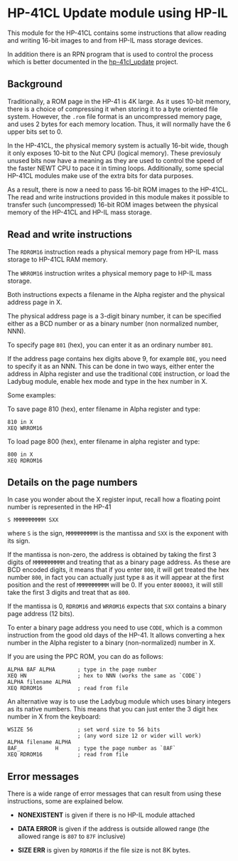 HP-41CL Update module using HP-IL
=================================

This module for the HP-41CL contains some instructions that allow reading
and writing 16-bit images to and from HP-IL mass storage devices.

In addition there is an RPN program that is used to control the process which
is better documented in the  [hp-41cl_update](https://github.com/isene/hp-41cl_update/)
project.


Background
----------

Traditionally, a ROM page in the HP-41 is 4K large. As it uses 10-bit
memory, there is a choice of compressing it when storing it to a byte oriented
file system. However, the `.rom` file format is an uncompressed memory page,
and uses 2 bytes for each memory location. Thus, it will normally have the
6 upper bits set to 0.

In the HP-41CL, the physical memory system is actually 16-bit wide, though it
only exposes 10-bit to the Nut CPU (logical memory). These previosuly unused
bits now have a meaning as they are used to control the speed of the faster
NEWT CPU to pace it in timing loops. Additionally, some special HP-41CL
modules make use of the extra bits for data purposes.

As a result, there is now a need to pass 16-bit ROM images to the HP-41CL.
The read and write instructions provided in this module makes it possible
to transfer such (uncompressed) 16-bit ROM images between the physical
memory of the HP-41CL and HP-IL mass storage.


Read and write instructions
---------------------------

The `RDROM16` instruction reads a physical memory page from HP-IL mass
storage to HP-41CL RAM memory.

The `WRROM16` instruction writes a physical memory page to HP-IL mass storage.

Both instructions expects a filename in the Alpha register and the physical
address page in X.

The physical address page is a 3-digit binary number, it can be specified
either as a BCD number or as a binary number (non normalized number, NNN).

To specify page `801` (hex), you can enter it as an ordinary number `801`.

If the address page contains hex digits above 9, for example `80E`, you
need to specify it as an NNN. This can be done in two ways, either enter the
address in Alpha register and use the traditional `CODE` instruction, or
load the Ladybug module, enable hex mode and type in the hex number in X.

Some examples:

To save page 810 (hex), enter filename in Alpha register and type:

    810 in X
    XEQ WRROM16

To load page 800 (hex), enter filename in alpha register and type:

    800 in X
    XEQ RDROM16


Details on the page numbers
---------------------------

In case you wonder about the X register input, recall how a floating
point number is represented in the HP-41

    S MMMMMMMMMM SXX

where `S` is the sign, `MMMMMMMMMM` is the mantissa and `SXX` is the
exponent with its sign.

If the mantissa is non-zero, the address is obtained by taking the first
3 digits of `MMMMMMMMMM` and treating that as a binary page address.
As these are BCD encoded digits, it means that if you enter `800`, it will
get treated the hex number `800`, in fact you can actually just type `8` as
it will appear at the first position and the rest of `MMMMMMMMMM` will be 0.
If you enter `800003`, it will still take the first 3 digits and treat that
as `800`.

If the mantissa is 0, `RDROM16` and `WRROM16` expects that `SXX` contains
a binary page address (12 bits).

To enter a binary page address you need to use `CODE`, which is a common
instruction from the good old days of the HP-41. It allows converting a hex
number in the Alpha register to a binary (non-normalized) number in X.

If you are using the PPC ROM, you can do as follows:

    ALPHA 8AF ALPHA       ; type in the page number
    XEQ HN                ; hex to NNN (works the same as `CODE`)
    ALPHA filename ALPHA
    XEQ RDROM16           ; read from file


An alternative way is to use the Ladybug module which uses binary integers
as its native numbers. This means that you can just enter the 3 digit hex
number in X from the keyboard:

    WSIZE 56              ; set word size to 56 bits
                          ; (any word size 12 or wider will work)
    ALPHA filename ALPHA
    8AF_           H      ; type the page number as `8AF`
    XEQ RDROM16           ; read from file


Error messages
--------------

There is a wide range of error messages that can result from using these instructions,
some are explained below.

- **NONEXISTENT**  is given if there is no HP-IL module attached

- **DATA ERROR**   is given if the address is outside allowed range
                   (the allowed range is `807` to `87F` inclusive)

- **SIZE ERR**     is given by `RDROM16` if the file size is not 8K bytes.
